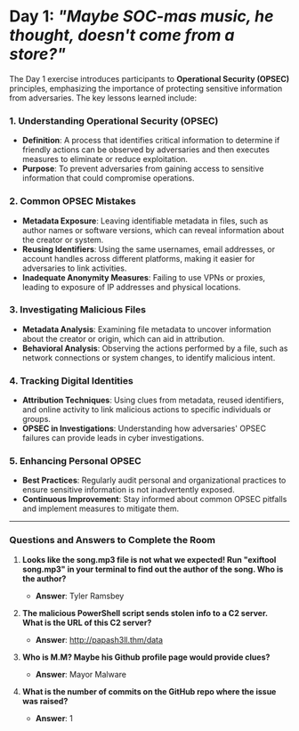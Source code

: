 # Day 1: *"Maybe SOC-mas music, he thought, doesn't come from a store?"*

The Day 1 exercise introduces participants to **Operational Security (OPSEC)** principles, emphasizing the importance of protecting sensitive information from adversaries. The key lessons learned include:

### 1. Understanding Operational Security (OPSEC)
- **Definition**: A process that identifies critical information to determine if friendly actions can be observed by adversaries and then executes measures to eliminate or reduce exploitation.
- **Purpose**: To prevent adversaries from gaining access to sensitive information that could compromise operations.

### 2. Common OPSEC Mistakes
- **Metadata Exposure**: Leaving identifiable metadata in files, such as author names or software versions, which can reveal information about the creator or system.
- **Reusing Identifiers**: Using the same usernames, email addresses, or account handles across different platforms, making it easier for adversaries to link activities.
- **Inadequate Anonymity Measures**: Failing to use VPNs or proxies, leading to exposure of IP addresses and physical locations.

### 3. Investigating Malicious Files
- **Metadata Analysis**: Examining file metadata to uncover information about the creator or origin, which can aid in attribution.
- **Behavioral Analysis**: Observing the actions performed by a file, such as network connections or system changes, to identify malicious intent.

### 4. Tracking Digital Identities
- **Attribution Techniques**: Using clues from metadata, reused identifiers, and online activity to link malicious actions to specific individuals or groups.
- **OPSEC in Investigations**: Understanding how adversaries' OPSEC failures can provide leads in cyber investigations.

### 5. Enhancing Personal OPSEC
- **Best Practices**: Regularly audit personal and organizational practices to ensure sensitive information is not inadvertently exposed.
- **Continuous Improvement**: Stay informed about common OPSEC pitfalls and implement measures to mitigate them.

---

### Questions and Answers to Complete the Room

1. **Looks like the song.mp3 file is not what we expected! Run "exiftool song.mp3" in your terminal to find out the author of the song. Who is the author?**  
   - **Answer**: Tyler Ramsbey

2. **The malicious PowerShell script sends stolen info to a C2 server. What is the URL of this C2 server?**  
   - **Answer**: http://papash3ll.thm/data

3. **Who is M.M? Maybe his Github profile page would provide clues?**  
   - **Answer**: Mayor Malware

4. **What is the number of commits on the GitHub repo where the issue was raised?**  
   - **Answer**: 1
